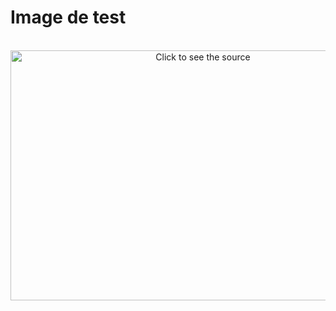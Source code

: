 # Image de test


<div align="center">
	<br>
	<a href="https://github.com/sindresorhus/css-in-readme-like-wat/blame/main/header.svg">
		<img src="https://user-images.githubusercontent.com/104082651/231069334-18505ff3-eb44-4488-96a0-e7b5409e9569.png" width="600" height="400" alt="Click to see the source">
	</a>
	<br>
</div>

